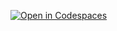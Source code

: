 [![Open in Codespaces](https://classroom.github.com/assets/launch-codespace-7f7980b617ed060a017424585567c406b6ee15c891e84e1186181d67ecf80aa0.svg)](https://classroom.github.com/open-in-codespaces?assignment_repo_id=13886594)
